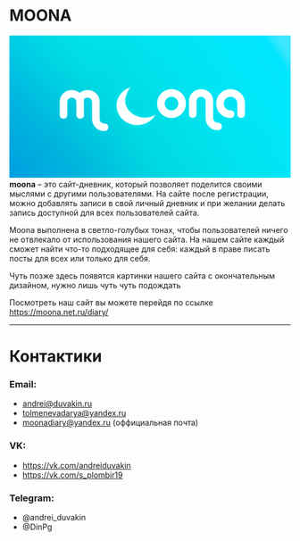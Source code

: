 # MOONA

![string_moona.png](moona/static/img/string_moona.png)
**moona** – это сайт-дневник, который позволяет поделится своими мыслями с другими пользователями. На сайте после регистрации, можно добавлять записи в свой личный дневник и при желании делать запись доступной для всех пользователей сайта.

Moona выполнена в светло-голубых тонах, чтобы пользователей ничего не отвлекало от использования нашего сайта. На нашем сайте каждый сможет найти что-то подходящее для себя: каждый в праве писать посты для всех или только для себя. 

Чуть позже здесь появятся картинки нашего сайта с окончательным дизайном, нужно лишь чуть чуть подождать 

Посмотреть наш сайт вы можете перейдя по ссылке https://moona.net.ru/diary/
____
# Контактики
### Email: 
- andrei@duvakin.ru
- tolmenevadarya@yandex.ru
- moonadiary@yandex.ru (оффициальная почта)
### VK:
- https://vk.com/andreiduvakin
- https://vk.com/s_plombir19
### Telegram:
- @andrei_duvakin
- @DinPg
